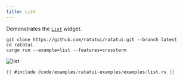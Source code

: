 ```yaml
---
title: List
---
```


Demonstrates the [`List`](https://docs.rs/ratatui/latest/ratatui/widgets/struct.List.html) widget.

```shell title=run example
git clone https://github.com/ratatui/ratatui.git --branch latest
cd ratatui
cargo run --example=list --features=crossterm
```

![list](list.gif)

```rust title=list.rs
{{ #include @code/examples/ratatui-examples/examples/list.rs }}
```
